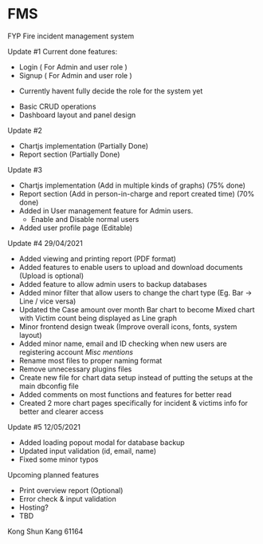 # FMS
FYP Fire incident management system

Update #1
Current done features:
- Login ( For Admin and user role )
- Signup ( For Admin and user role )
* Currently havent fully decide the role for the system yet
- Basic CRUD operations
- Dashboard layout and panel design

Update #2
- Chartjs implementation (Partially Done)
- Report section (Partially Done)

Update #3
- Chartjs implementation (Add in multiple kinds of graphs) (75% done)
- Report section (Add in person-in-charge and report created time) (70% done)
- Added in User management feature for Admin users. 
  - Enable and Disable normal users
- Added user profile page (Editable)

Update #4 29/04/2021
- Added viewing and printing report (PDF format)
- Added features to enable users to upload and download documents (Upload is optional)
- Added feature to allow admin users to backup databases
- Added minor filter that allow users to change the chart type (Eg. Bar -> Line / vice versa)
- Updated the Case amount over month Bar chart to become Mixed chart with Victim count being displayed as Line graph
- Minor frontend design tweak (Improve overall icons, fonts, system layout)
- Added minor name, email and ID checking when new users are registering account
*Misc mentions*
- Rename most files to proper naming format
- Remove unnecessary plugins files 
- Create new file for chart data setup instead of putting the setups at the main dbconfig file
- Added comments on most functions and features for better read
- Created 2 more chart pages specifically for incident & victims info for better and clearer access

Update #5 12/05/2021
- Added loading popout modal for database backup
- Updated input validation (id, email, name)
- Fixed some minor typos

Upcoming planned features
- Print overview report (Optional)
- Error check & input validation
- Hosting?
- TBD


Kong Shun Kang 61164
